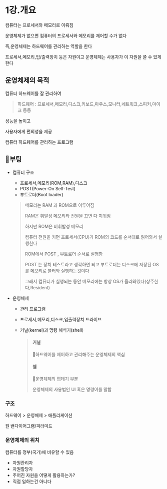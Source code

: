 # 1강.개요

컴퓨터는 프로세서와 메모리로 이뤄짐

운영체제가 없으면 컴퓨터의 프로세서와 메모리를 제어할 수가 없다

즉,운영체제는 하드웨어를 관리하는 역할을 한다

프로세서,메모리,입/출력장치 등은 자원이고 운영체제는 사용자가 이 자원을 쓸 수 있게 한다

## 운영체제의 목적

컴퓨터 하드웨어를 잘 관리하여

> 하드웨어 : 프로세서,메모리,디스크,키보드,마우스,모니터,네트워크,스피커,마이크 등등

성능을 높이고

사용자에게 편의성을 제공

컴퓨터 하드웨어를 관리하는 프로그램

## 📌부팅

* 컴퓨터 구조

  * 프로세서,메모리(ROM,RAM),디스크
  * POST(Power-On Self-Test)
  * 부트로더(Boot loader)

  > 메모리는 RAM 과 ROM으로 이루어짐
  >
  > RAM은 휘발성 메모리라 전원을 끄면 다 지워짐
  >
  > 하지만 ROM은 비휘발성 메모리
  >
  > 컴퓨터 전원을 키면 프로세서(CPU)가 ROM의 코드를 순서대로 읽어와서 실행한다
  >
  > ROM에서 POST , 부트로더 순서로 실행함
  >
  > POST 는 장치 테스트라고 생각하면 되고 부트로더는 디스크에 저장된 OS를 메모리로 불러와 실행하는것이다
  >
  > 그래서 컴퓨터가 실행되는 동안 메모리에는 항상 OS가 올라와있다(상주한다,Resident)

* 운영체제

  * 관리 프로그램

  * 프로세서,메모리,디스크,입출력장치 드라이브

  * 커널(kernel)과 명령 해석기(shell)

    > #### 커널
    >
    > 📌하드웨어를 제어하고 관리해주는 운영체제의 핵심
    >
    > #### 쉘
    >
    > 📌운영체제의 껍데기 부분
    >
    > 운영체제의 사용법인 UI 혹은 명령어를 말함

### 구조

하드웨어 > 운영체제 > 애플리케이션

원 밴다이어그램/피라미드

### 운영체제의 위치

컴퓨터를 정부(국가)에 비유할 수 있음

* 자원관리자
* 자원할당자
* 주어진 자원을 어떻게 활용하는가?
* 직접 일하는건 아니다

